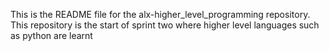This is the README file for the alx-higher_level_programming repository.
This repository is the start of sprint two where higher level languages such as python are learnt
